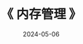 ---
title: "《 内存管理 》"
date: 2024-05-06  
menu:
  main:
    identifier: "linux-memory"
    parent: "linux"
    name: "内存管理"
    weight: 2
---